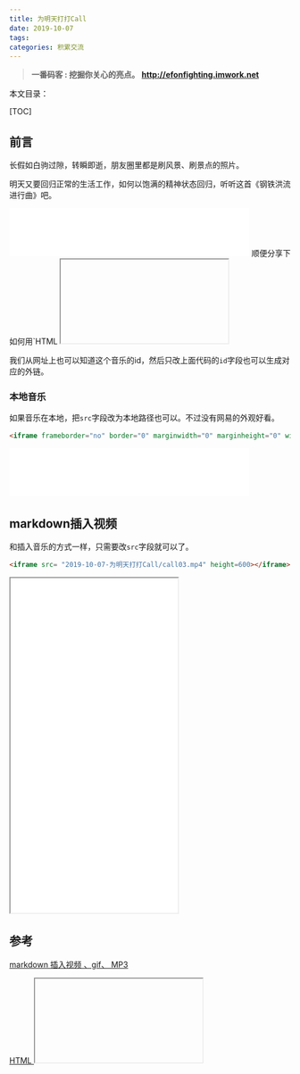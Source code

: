 ```yaml
---
title: 为明天打打Call
date: 2019-10-07
tags: 
categories: 积累交流
---
```


> **一番码客 : 挖掘你关心的亮点。**
> **http://efonfighting.imwork.net**

本文目录：

[TOC]

## 前言

长假如白驹过隙，转瞬即逝，朋友圈里都是刷风景、刷景点的照片。

明天又要回归正常的生活工作，如何以饱满的精神状态回归，听听这首《钢铁洪流进行曲》吧。

<iframe frameborder="no" border="0" marginwidth="0" marginheight="0" width=430 height=86 src="//music.163.com/outchain/player?type=2&id=1394897325&auto=0&height=66"></iframe>
顺便分享下如何用`HTML <iframe> 标签`在`markdown`里插入gif、MP3和视频。

<!-- more -->

## markdown插入gif

```markdown
<iframe src="2019-10-07-为明天打打Call/banzhuan.gif">
```

<iframe src="2019-10-07-为明天打打Call/banzhuan.gif">

## markdown插入mp3

### 网易音乐

这里需要用网易音乐的外链功能。在网页上打开对应的音乐页面。

![1570456276409](2019-10-07-为明天打打Call/call01.png)

![1570456351331](2019-10-07-为明天打打Call/call02.png)

```markdown
<iframe frameborder="no" border="0" marginwidth="0" marginheight="0" width=430 height=86 src="//music.163.com/outchain/player?type=2&id=1394897325&auto=0&height=66"></iframe>
```

<iframe frameborder="no" border="0" marginwidth="0" marginheight="0" width=430 height=86 src="//music.163.com/outchain/player?type=2&id=1394897325&auto=0&height=66"></iframe>

我们从网址上也可以知道这个音乐的id，然后只改上面代码的`id`字段也可以生成对应的外链。

### 本地音乐

如果音乐在本地，把`src`字段改为本地路径也可以。不过没有网易的外观好看。

```markdown
<iframe frameborder="no" border="0" marginwidth="0" marginheight="0" width=430 height=86 src="2019-10-07-为明天打打Call/钢铁洪流进行曲.mp3"></iframe>
```

<iframe frameborder="no" border="0" marginwidth="0" marginheight="0" width=430 height=86 src="2019-10-07-为明天打打Call/钢铁洪流进行曲.mp3"></iframe>

## markdown插入视频

和插入音乐的方式一样，只需要改`src`字段就可以了。

```markdown
<iframe src= "2019-10-07-为明天打打Call/call03.mp4" height=600></iframe>
```

<iframe src= "2019-10-07-为明天打打Call/call03.mp4" height=600></iframe>

## 参考

[markdown 插入视频 、gif、 MP3](https://blog.csdn.net/u010953692/article/details/79075884)

[HTML <iframe> 标签](https://www.w3school.com.cn/tags/tag_iframe.asp)

## 一番今日

今天一番一家人去环球中心参加了一个做孕婴相关的公司的活动，就是给老顾客送一些礼品什么的。根据不同消费金额送不同的礼品，其实送的东西也不贵，现场还很火爆，但感觉这个对人群的吸引还是非常有效，这个运营的效果还是非常好。

![1570456351331](2019-10-07-为明天打打Call/call04.jpg)

让我想起了小时候爸妈带我去市里参加福利彩票搞活动的火爆场景，天下攘攘，众生不易，修身为要，实干兴邦。

> 一番雾语：修身为要，实干兴邦。



> **免费知识星球： [一番码客-积累交流]([wwww](https://t.zsxq.com/NRVBURr))**
> **微信公众号：一番码客**
> **微信：Efon-fighting**
> **网站： http://efonfighting.imwork.net**